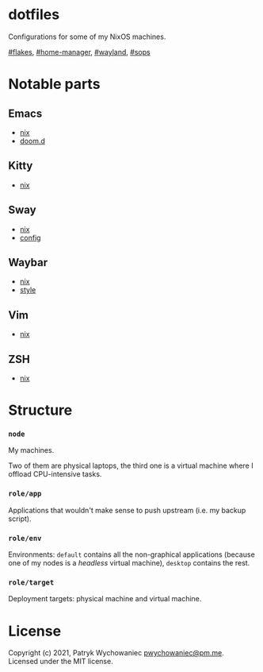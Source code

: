 # dotfiles

Configurations for some of my NixOS machines.

[#flakes](https://nixos.wiki/wiki/Flakes), [#home-manager](https://github.com/nix-community/home-manager), [#wayland](https://nixos.wiki/wiki/Sway), [#sops](https://github.com/Mic92/sops-nix)

# Notable parts

## Emacs

- [nix](role/env/desktop/home/emacs.nix)
- [doom.d](role/env/desktop/home/emacs/doom.d)

## Kitty

- [nix](role/env/desktop/home/kitty.nix)

## Sway

- [nix](role/env/desktop/home/sway.nix)
- [config](role/env/desktop/home/sway/config)

## Waybar

- [nix](role/env/desktop/home/waybar.nix)
- [style](role/env/desktop/home/waybar/style.css)

## Vim

- [nix](role/env/default/home/vim.nix)

## ZSH

- [nix](role/env/default/home/zsh.nix)

# Structure

### `node`

My machines.

Two of them are physical laptops, the third one is a virtual machine where I offload CPU-intensive tasks.

### `role/app`

Applications that wouldn't make sense to push upstream (i.e. my backup script).

### `role/env`

Environments: `default` contains all the non-graphical applications (because one of my nodes is a _headless_ virtual machine), `desktop` contains the rest.

### `role/target`

Deployment targets: physical machine and virtual machine.

# License

Copyright (c) 2021, Patryk Wychowaniec <pwychowaniec@pm.me>.    
Licensed under the MIT license.
